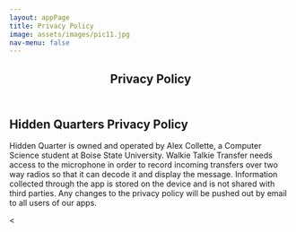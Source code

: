 ```yaml
---
layout: appPage
title: Privacy Policy
image: assets/images/pic11.jpg
nav-menu: false
---
```


<!-- Main -->
<div id="main" class="alt">

<!-- One -->
<section id="one">
	<div class="inner">
		<header class="major">
			<h1>Privacy Policy</h1>
		</header>

<!-- Content -->
<h2 id="content">Hidden Quarters Privacy Policy</h2>
<p>Hidden Quarter is owned and operated by Alex Collette, a Computer Science student at Boise State University. Walkie Talkie Transfer needs access to the microphone in order to record incoming transfers over two way radios so that it can decode it and display the message. Information collected through the app is stored on the device and is not shared with third parties. Any changes to the privacy policy will be pushed out by email to all users of our apps. </p>
<div class="row">
	<
	
	
	
	
	



